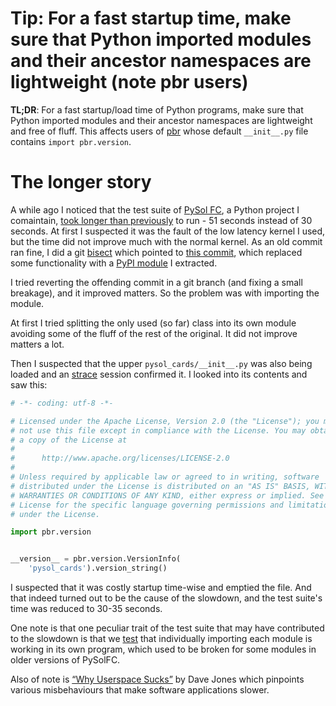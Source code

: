 # Tip: For a fast startup time, make sure that Python imported modules and their ancestor namespaces are lightweight (note pbr users)

**TL;DR**: For a fast startup/load time of Python programs, make sure that Python imported modules and their ancestor namespaces are lightweight and free of fluff. This affects users of [pbr](https://github.com/openstack/cookiecutter) whose default `__init__.py` file contains `import pbr.version`.

# The longer story

A while ago I noticed that the test suite of [PySol FC](https://pysolfc.sourceforge.io/), a Python project I comaintain, [took longer than previously](https://github.com/shlomif/PySolFC/issues/119) to run - 51 seconds instead of 30 seconds. At first I suspected it was the fault of the low latency kernel I used, but the time did not improve much with the normal kernel. As an old commit ran fine, I did a git [bisect](https://en.wikipedia.org/wiki/Bisection_%28software_engineering%29) which pointed to [this commit](https://github.com/shlomif/PySolFC/commit/74441a1746dc81bd7f0b8eaab698a48c66605886), which replaced some functionality with a [PyPI module](https://pypi.org/project/pysol-cards/) I extracted.

I tried reverting the offending commit in a git branch (and fixing a small breakage), and it improved matters. So the problem was with importing the module.

At first I tried splitting the only used (so far) class into its own module avoiding some of the fluff of the rest of the original. It did not improve matters a lot.

Then I suspected that the upper `pysol_cards/__init__.py` was also being loaded and an [strace](https://en.wikipedia.org/wiki/Strace) session confirmed it. I looked into its contents and saw this:

```python
# -*- coding: utf-8 -*-

# Licensed under the Apache License, Version 2.0 (the "License"); you may
# not use this file except in compliance with the License. You may obtain
# a copy of the License at
#
#      http://www.apache.org/licenses/LICENSE-2.0
#
# Unless required by applicable law or agreed to in writing, software
# distributed under the License is distributed on an "AS IS" BASIS, WITHOUT
# WARRANTIES OR CONDITIONS OF ANY KIND, either express or implied. See the
# License for the specific language governing permissions and limitations
# under the License.

import pbr.version


__version__ = pbr.version.VersionInfo(
    'pysol_cards').version_string()

```

I suspected that it was costly startup time-wise and emptied the file. And that indeed turned out to be the cause of the slowdown, and the test suite's
time was reduced to 30-35 seconds.

One note is that one peculiar trait of the test suite that may have contributed to the slowdown is that we [test](https://github.com/shlomif/PySolFC/blob/master/scripts/gen_individual_importing_tests.py) that individually importing each module is working in its own program, which used to be broken for some modules in older versions of PySolFC.

Also of note is [“Why Userspace Sucks”](https://www.kernel.org/doc/ols/2006/ols2006v1-pages-441-450.pdf) by Dave Jones which pinpoints various misbehaviours that make software applications slower.
